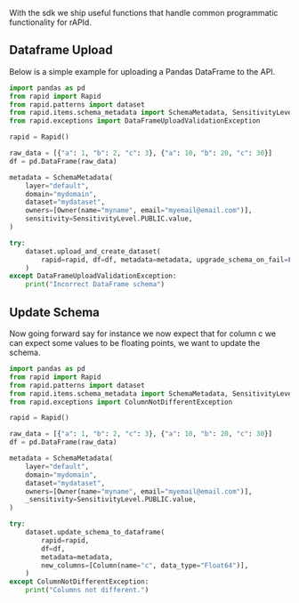 With the sdk we ship useful functions that handle common programmatic functionality for rAPId.

## Dataframe Upload

Below is a simple example for uploading a Pandas DataFrame to the API.

```python
import pandas as pd
from rapid import Rapid
from rapid.patterns import dataset
from rapid.items.schema_metadata import SchemaMetadata, SensitivityLevel, Owner
from rapid.exceptions import DataFrameUploadValidationException

rapid = Rapid()

raw_data = [{"a": 1, "b": 2, "c": 3}, {"a": 10, "b": 20, "c": 30}]
df = pd.DataFrame(raw_data)

metadata = SchemaMetadata(
    layer="default",
    domain="mydomain",
    dataset="mydataset",
    owners=[Owner(name="myname", email="myemail@email.com")],
    sensitivity=SensitivityLevel.PUBLIC.value,
)

try:
    dataset.upload_and_create_dataset(
        rapid=rapid, df=df, metadata=metadata, upgrade_schema_on_fail=False
    )
except DataFrameUploadValidationException:
    print("Incorrect DataFrame schema")
```

## Update Schema

Now going forward say for instance we now expect that for column c we can expect some values to be floating points, we want to update the schema.

```python
import pandas as pd
from rapid import Rapid
from rapid.patterns import dataset
from rapid.items.schema_metadata import SchemaMetadata, SensitivityLevel, Owner, Column
from rapid.exceptions import ColumnNotDifferentException

rapid = Rapid()

raw_data = [{"a": 1, "b": 2, "c": 3}, {"a": 10, "b": 20, "c": 30}]
df = pd.DataFrame(raw_data)

metadata = SchemaMetadata(
    layer="default",
    domain="mydomain",
    dataset="mydataset",
    owners=[Owner(name="myname", email="myemail@email.com")],
    _sensitivity=SensitivityLevel.PUBLIC.value,
)

try:
    dataset.update_schema_to_dataframe(
        rapid=rapid,
        df=df,
        metadata=metadata,
        new_columns=[Column(name="c", data_type="Float64")],
    )
except ColumnNotDifferentException:
    print("Columns not different.")
```
